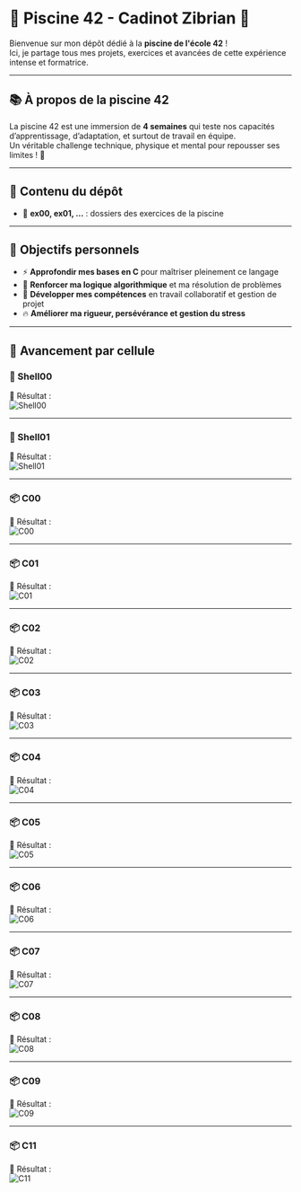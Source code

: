 # 🚀 Piscine 42 - Cadinot Zibrian 🌊

Bienvenue sur mon dépôt dédié à la **piscine de l'école 42** !  
Ici, je partage tous mes projets, exercices et avancées de cette expérience intense et formatrice.

---

## 📚 À propos de la piscine 42

La piscine 42 est une immersion de **4 semaines** qui teste nos capacités d’apprentissage, d’adaptation, et surtout de travail en équipe.  
Un véritable challenge technique, physique et mental pour repousser ses limites ! 💪

---


## 📂 Contenu du dépôt

- 📁 **ex00, ex01, ...** : dossiers des exercices de la piscine  

---


## 🎯 Objectifs personnels

- ⚡ **Approfondir mes bases en C** pour maîtriser pleinement ce langage  
- 🧠 **Renforcer ma logique algorithmique** et ma résolution de problèmes  
- 🤝 **Développer mes compétences** en travail collaboratif et gestion de projet  
- 🔥 **Améliorer ma rigueur, persévérance et gestion du stress**

---

## 🧩 Avancement par cellule

### 🐚 Shell00
📸 Résultat :  
![Shell00](Other/img/Shell00.png)

---

### 🐚 Shell01
📸 Résultat :  
![Shell01](Other/img/Shell01.png)

---

### 📦 C00
📸 Résultat :  
![C00](Other/img/C00.png)

---

### 📦 C01
📸 Résultat :  
![C01](Other/img/C01.png)

---

### 📦 C02
📸 Résultat :  
![C02](Other/img/C02.png)

---

### 📦 C03
📸 Résultat :  
![C03](Other/img/C03.png)

---

### 📦 C04
📸 Résultat :  
![C04](Other/img/C04.png)

---

### 📦 C05
📸 Résultat :  
![C05](Other/img/C05.png)

---

### 📦 C06
📸 Résultat :  
![C06](Other/img/C06.png)

---

### 📦 C07
📸 Résultat :  
![C07](Other/img/C07.png)

---

### 📦 C08
📸 Résultat :  
![C08](Other/img/C08.png)

---

### 📦 C09
📸 Résultat :  
![C09](Other/img/C09.png)

---

### 📦 C11
📸 Résultat :  
![C11](Other/img/C11.png)
